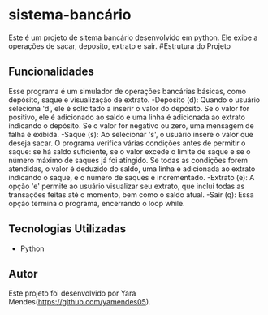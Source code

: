 # sistema-bancário

Este é um projeto de sitema bancário  desenvolvido em python. Ele exibe a operações de sacar, deposito, extrato e sair.
#Estrutura do Projeto


## Funcionalidades

Esse programa é um simulador de operações bancárias básicas, como depósito, saque e visualização de extrato. 
-Depósito (d): Quando o usuário seleciona 'd', ele é solicitado a inserir o valor do depósito. Se o valor for positivo, ele é adicionado ao saldo e uma linha é adicionada ao extrato indicando o depósito. Se o valor for negativo ou zero, uma mensagem de falha é exibida.
-Saque (s): Ao selecionar 's', o usuário insere o valor que deseja sacar. O programa verifica várias condições antes de permitir o saque: se há saldo suficiente, se o valor excede o limite de saque e se o número máximo de saques já foi atingido. Se todas as condições forem atendidas, o valor é deduzido do saldo, uma linha é adicionada ao extrato indicando o saque, e o número de saques é incrementado.
-Extrato (e): A opção 'e' permite ao usuário visualizar seu extrato, que inclui todas as transações feitas até o momento, bem como o saldo atual.
-Sair (q): Essa opção termina o programa, encerrando o loop while.

## Tecnologias Utilizadas

- Python

## Autor

Este projeto foi desenvolvido por Yara Mendes(https://github.com/yamendes05).


